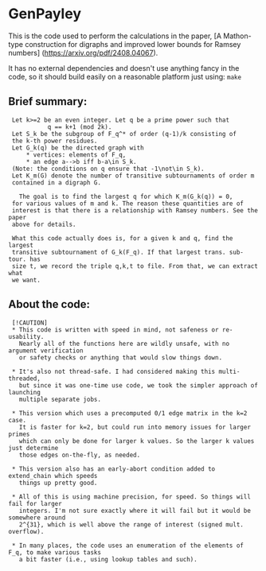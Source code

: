 # GenPayley

This is the code used to perform the calculations in the paper,
[A Mathon-type construction for digraphs and improved lower bounds for Ramsey numbers]
(https://arxiv.org/pdf/2408.04067).

It has no external dependencies and doesn't use anything fancy in the code,
so it should build easily on a reasonable platform just using: ```make```


##    Brief summary:

     Let k>=2 be an even integer. Let q be a prime power such that
               q == k+1 (mod 2k).
     Let S_k be the subgroup of F_q^* of order (q-1)/k consisting of 
     the k-th power residues. 
     Let G_k(q) be the directed graph with 
         * vertices: elements of F_q,
         * an edge a-->b iff b-a\in S_k.
     (Note: the conditions on q ensure that -1\not\in S_k).
     Let K_m(G) denote the number of transitive subtournaments of order m
     contained in a digraph G.
     
       The goal is to find the largest q for which K_m(G_k(q)) = 0,
     for various values of m and k. The reason these quantities are of 
     interest is that there is a relationship with Ramsey numbers. See the paper
     above for details. 

     What this code actually does is, for a given k and q, find the largest 
     transitive subtournament of G_k(F_q). If that largest trans. sub-tour. has
     size t, we record the triple q,k,t to file. From that, we can extract what
     we want.


##    About the code:

     [!CAUTION]
     * This code is written with speed in mind, not safeness or re-usability.
       Nearly all of the functions here are wildly unsafe, with no argument verification
       or safety checks or anything that would slow things down.

     * It's also not thread-safe. I had considered making this multi-threaded,
       but since it was one-time use code, we took the simpler approach of launching
       multiple separate jobs.

     * This version which uses a precomputed 0/1 edge matrix in the k=2 case.
       It is faster for k=2, but could run into memory issues for larger primes 
       which can only be done for larger k values. So the larger k values just determine
       those edges on-the-fly, as needed.

     * This version also has an early-abort condition added to extend_chain which speeds 
       things up pretty good.

     * All of this is using machine precision, for speed. So things will fail for larger
       integers. I'm not sure exactly where it will fail but it would be somewhere around
       2^{31}, which is well above the range of interest (signed mult. overflow). 

     * In many places, the code uses an enumeration of the elements of F_q, to make various tasks
       a bit faster (i.e., using lookup tables and such).

